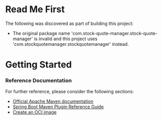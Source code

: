 # Read Me First
The following was discovered as part of building this project:

* The original package name 'com.stock-quote-manager.stock-quote-manager' is invalid and this project uses 'com.stockquotemanager.stockquotemanager' instead.

# Getting Started

### Reference Documentation
For further reference, please consider the following sections:

* [Official Apache Maven documentation](https://maven.apache.org/guides/index.html)
* [Spring Boot Maven Plugin Reference Guide](https://docs.spring.io/spring-boot/docs/2.5.0/maven-plugin/reference/html/)
* [Create an OCI image](https://docs.spring.io/spring-boot/docs/2.5.0/maven-plugin/reference/html/#build-image)

